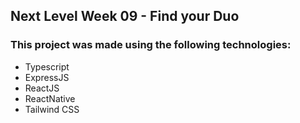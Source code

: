 ## Next Level Week 09 - Find your Duo

### This project was made using the following technologies:

- Typescript
- ExpressJS
- ReactJS
- ReactNative
- Tailwind CSS

